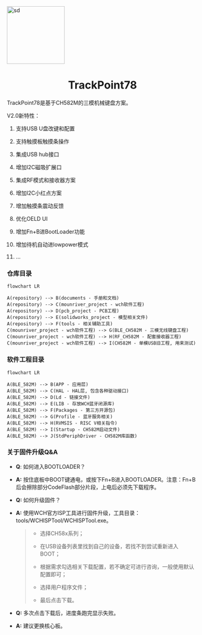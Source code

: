 <img title="" src="file:///E:/Project/tp78_v2/resources/logo.png" alt="sd" width="152" data-align="center">

<h1 align="center">TrackPoint78 </h1>

TrackPoint78是基于CH582M的三模机械键盘方案。

V2.0新特性：

1. 支持USB U盘改键和配置

2. 支持触摸板触摸条操作

3. 集成USB hub接口

4. 增加I2C磁吸扩展口

5. 集成RF模式和接收器方案

6. 增加I2C小红点方案

7. 增加触摸条震动反馈

8. 优化OELD UI

9. 增加Fn+B进BootLoader功能

10. 增加待机自动进lowpower模式

11. ...

### 仓库目录

```mermaid
flowchart LR

A(repository) --> B(documents - 手册和文档)
A(repository) --> C(mounriver_project - wch软件工程)
A(repository) --> D(pcb_project - PCB工程)
A(repository) --> E(solidworks_project - 模型相关文件)
A(repository) --> F(tools - 相关辅助工具)
C(mounriver_project - wch软件工程) --> G(BLE_CH582M - 三模无线键盘工程)
C(mounriver_project - wch软件工程) --> H(RF_CH582M - 配套接收器工程)
C(mounriver_project - wch软件工程) --> I(CH582M - 单模USB旧工程, 用来测试)
```

### 软件工程目录

```mermaid
flowchart LR

A(BLE_582M) --> B(APP - 应用层)
A(BLE_582M) --> C(HAL - HAL层, 包含各种驱动接口)
A(BLE_582M) --> D(Ld - 链接文件)
A(BLE_582M) --> E(LIB - 存放WCH蓝牙闭源库)
A(BLE_582M) --> F(Packages - 第三方开源包)
A(BLE_582M) --> G(Profile - 蓝牙服务相关)
A(BLE_582M) --> H(RVMSIS - RISC V相关指令)
A(BLE_582M) --> I(Startup - CH582M启动文件)
A(BLE_582M) --> J(StdPeriphDriver - CH582M库函数)
```

### 关于固件升级Q&A

- **Q**: 如何进入BOOTLOADER？

- **A:** 按住底板中BOOT键通电，或按下Fn+B进入BOOTLOADER。注意：Fn+B后会擦除部分CodeFlash部分片段，上电后必须先下载程序。

- **Q:** 如何升级固件？

- **A:** 使用WCH官方ISP工具进行固件升级，工具目录：tools/WCHISPTool/WCHISPTool.exe。
  
  > - 选择CH58x系列；
  > 
  > - 在USB设备列表里找到自己的设备，若找不到尝试重新进入BOOT；
  > 
  > - 根据需求勾选相关下载配置，若不确定可进行咨询，一般使用默认配置即可；
  > 
  > - 选择用户程序文件；
  > 
  > - 最后点击下载。

- **Q:** 多次点击下载后，进度条跑完显示失败。

- **A:** 建议更换核心板。
